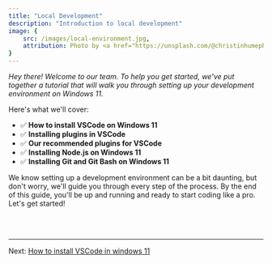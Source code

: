 ```yaml
---
title: "Local Development"
description: "Introduction to local development"
image: {
    src: /images/local-environment.jpg,
    attribution: Photo by <a href="https://unsplash.com/@christinhumephoto?utm_source=unsplash&utm_medium=referral&utm_content=creditCopyText">Christin Hume</a> on <a href="https://unsplash.com/wallpapers/desktop/computer?utm_source=unsplash&utm_medium=referral&utm_content=creditCopyText">Unsplash</a>
}
---
```


*Hey there! Welcome to our team. To help you get started, we've put together a tutorial that will walk you through setting up your development environment on Windows 11.*

Here's what we'll cover:

- ✅ **How to install VSCode on Windows 11**
- ✅ **Installing plugins in VSCode**
- ✅ **Our recommended plugins for VSCode**
- ✅ **Installing Node.js on Windows 11**
- ✅ **Installing Git and Git Bash on Windows 11**

We know setting up a development environment can be a bit daunting, but don't worry, we'll guide you through every step of the process. By the end of this guide, you'll be up and running and ready to start coding like a pro. Let's get started!

<br /><br />
***
Next: [How to install VSCode in windows 11](/en/install-vscode-windows-11)